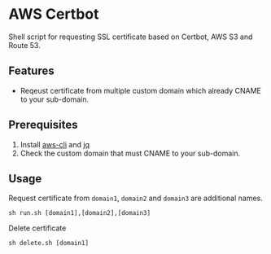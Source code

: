 # AWS Certbot

Shell script for requesting SSL certificate based on Certbot, AWS S3 and Route 53.

## Features

* Reqeust certificate from multiple custom domain which already CNAME to your sub-domain.

## Prerequisites

1. Install [aws-cli](http://docs.aws.amazon.com/cli/latest/userguide/awscli-install-bundle.html#install-bundle-other) and [jq](https://stedolan.github.io/jq/download/)
2. Check the custom domain that must CNAME to your sub-domain.

## Usage

Request certificate from `domain1`, `domain2` and `domain3` are additional names.

```
sh run.sh [domain1],[domain2],[domain3]
```

Delete certificate

```
sh delete.sh [domain1]
```
